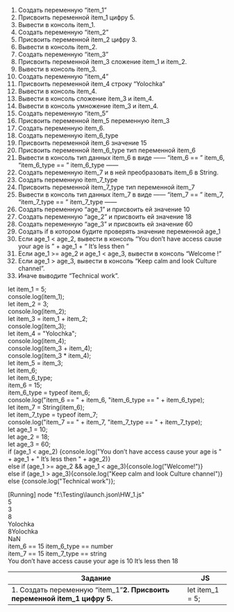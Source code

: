  1. Создать переменную “item_1”
 2. Присвоить переменной item_1 цифру 5.
 3. Вывести в консоль item_1.
 4. Создать переменную “item_2”
 5. Присвоить переменной item_2 цифру 3.
 6. Вывести в консоль item_2.
 7. Создать переменную “item_3”
 8. Присвоить переменной item_3 сложение item_1 и item_2.
 9. Вывести в консоль item_3.
 10. Создать переменную “item_4”
 11. Присвоить переменной item_4 строку “Yolochka”
 12. Вывести в консоль item_4.
 13. Вывести в консоль сложение item_3 и item_4.
 14. Вывести в консоль умножение item_3 и item_4.
 15. Создать переменную “item_5”
 16. Присвоить переменной item_5 переменную item_3
 17. Создать переменную item_6.
 18. Создать переменную item_6_type
 19. Присвоить переменной item_6 значение 15
 20. Присвоить переменной item_6_type тип переменной item_6
 21. Вывести в консоль тип данных item_6 в виде ——  “item_6 == ”  item_6,  “item_6_type == ”  item_6_type ——  
 22. Создать переменную item_7 и в ней преобразовать item_6 в String.
 23. Создать переменную item_7_type
 24. Присвоить переменной item_7_type тип переменной item_7
 25. Вывести в консоль тип данных item_7 в виде ——  “item_7 == ”  item_7,  “item_7_type == ”  item_7_type ——  
 26. Создать переменную “age_1” и присвоить ей значение 10
 27. Создать переменную “age_2” и присвоить ей значение 18
 28. Создать переменную “age_3” и присвоить ей значение 60
 29. Создать if в котором будите проверять значение переменной age_1
 30. Если age_1 < age_2, вывести в консоль “You don’t have access cause your age is ” + age_1 + “ It’s less then ”
 31. Если age_1 >=  age_2 и age_1 <  age_3, вывести в консоль “Welcome  !”
 32. Если age_1  > age_3, вывести в консоль “Keep calm and look Culture channel”.
 33. Иначе выводите “Technical work”.

let item_1 = 5;  
console.log(item_1);  
let item_2 = 3;  
console.log(item_2);  
let item_3 = item_1 + item_2;  
console.log(item_3);  
let item_4 = "Yolochka";  
console.log(item_4);  
console.log(item_3 + item_4);  
console.log(item_3 * item_4);  
let item_5 = item_3;  
let item_6;  
let item_6_type;  
item_6 = 15;  
item_6_type = typeof item_6;  
console.log("item_6 == " + item_6, "item_6_type == " + item_6_type);  
let item_7 = String(item_6);  
let item_7_type = typeof item_7;  
console.log("item_7 == " + item_7, "item_7_type == " + item_7_type);  
let age_1 = 10;  
let age_2 = 18;  
let age_3 = 60;  
if (age_1 < age_2) {console.log("You don’t have access cause your age is " + age_1 + " It’s less then " + age_2)}  
else if (age_1 >=  age_2 && age_1 < age_3){console.log("Welcome!")}  
else if (age_1  > age_3){console.log("Keep calm and look Culture channel")}  
else {console.log("Technical work")};  


[Running] node "f:\Testing\launch.json\HW_1.js"  
5  
3  
8  
Yolochka  
8Yolochka  
NaN  
item_6 == 15 item_6_type == number  
item_7 == 15 item_7_type == string  
You don’t have access cause your age is 10 It’s less then 18  


Задание | JS
--- | ---
1. Создать переменную “item_1”<b>2. Присвоить переменной item_1 цифру 5. | let item_1 = 5;  
